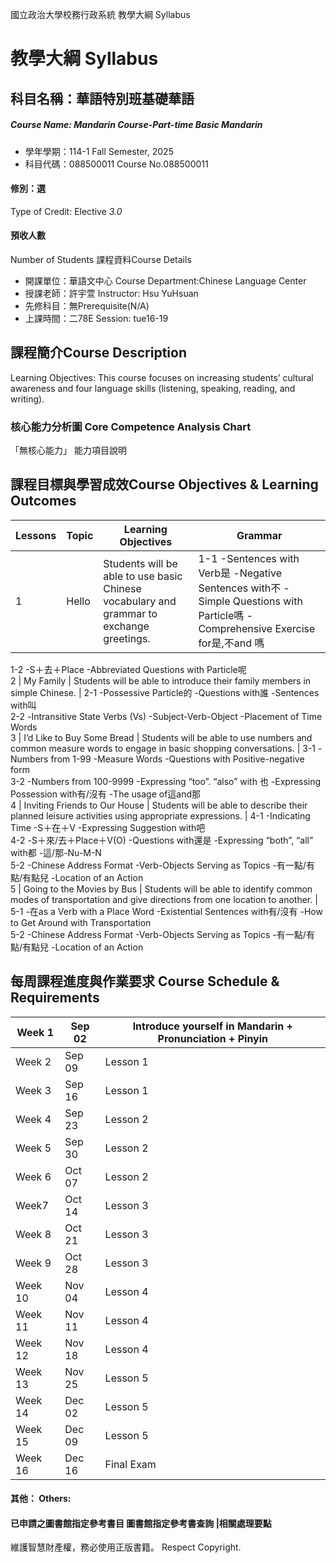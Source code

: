 國立政治大學校務行政系統 教學大綱 Syllabus
# 教學大綱 Syllabus
##  科目名稱：華語特別班基礎華語
#####  Course Name: Mandarin Course-Part-time Basic Mandarin
  * 學年學期：114-1 Fall Semester, 2025 
  * 科目代碼：088500011 Course No.088500011
#### 修別：選
Type of Credit: Elective 
_3.0_
#### 預收人數
Number of Students
課程資料Course Details
  * 開課單位：華語文中心 Course Department:Chinese Language Center 
  * 授課老師：許宇萱 Instructor: Hsu YuHsuan 
  * 先修科目：無Prerequisite(N/A)
  * 上課時間：二78E Session: tue16-19
##  課程簡介Course Description
Learning Objectives:
This course focuses on increasing students’ cultural awareness and four language skills (listening, speaking, reading, and writing). 
###  核心能力分析圖 Core Competence Analysis Chart
「無核心能力」 
能力項目說明
##  課程目標與學習成效Course Objectives & Learning Outcomes 
Lessons |  Topic |  Learning Objectives |  Grammar  
---|---|---|---  
1 |  Hello |  Students will be able to use basic Chinese vocabulary and grammar to exchange greetings. |  1-1 -Sentences with Verb是 -Negative Sentences with不 -Simple Questions with Particle嗎 -Comprehensive Exercise for是,不and 嗎  
1-2 -S＋去＋Place -Abbreviated Questions with Particle呢  
2 |  My Family |  Students will be able to introduce their family members in simple Chinese. |  2-1 -Possessive Particle的 -Questions with誰 -Sentences with叫  
2-2 -Intransitive State Verbs (Vs) -Subject-Verb-Object -Placement of Time Words  
3 |  I’d Like to Buy Some Bread |  Students will be able to use numbers and common measure words to engage in basic shopping conversations. |  3-1 -Numbers from 1-99 -Measure Words -Questions with Positive-negative form  
3-2 -Numbers from 100-9999 -Expressing “too”. “also” with 也 -Expressing Possession with有/沒有 -The usage of這and那  
4 |  Inviting Friends to Our House |  Students will be able to describe their planned leisure activities using appropriate expressions. |  4-1 -Indicating Time -S＋在＋V -Expressing Suggestion with吧  
4-2 -S＋來/去＋Place＋V(O) -Questions with還是 -Expressing “both”, “all” with都 -這/那-Nu-M-N  
5-2 -Chinese Address Format -Verb-Objects Serving as Topics -有一點/有點/有點兒 -Location of an Action  
5 |  Going to the Movies by Bus |  Students will be able to identify common modes of transportation and give directions from one location to another. |  5-1 -在as a Verb with a Place Word -Existential Sentences with有/沒有 -How to Get Around with Transportation  
5-2 -Chinese Address Format -Verb-Objects Serving as Topics -有一點/有點/有點兒 -Location of an Action  
##  每周課程進度與作業要求 Course Schedule & Requirements
Week 1 |  Sep 02 |  Introduce yourself in Mandarin + Pronunciation + Pinyin  
---|---|---  
Week 2 |  Sep 09 |  Lesson 1  
Week 3 |  Sep 16 |  Lesson 1  
Week 4 |  Sep 23 |  Lesson 2  
Week 5 |  Sep 30 |  Lesson 2  
Week 6 |  Oct 07 |  Lesson 2  
Week7 |  Oct 14 |  Lesson 3  
Week 8 |  Oct 21 |  Lesson 3  
Week 9 |  Oct 28 |  Lesson 3  
Week 10 |  Nov 04 |  Lesson 4  
Week 11 |  Nov 11 |  Lesson 4  
Week 12 |  Nov 18 |  Lesson 4  
Week 13 |  Nov 25 |  Lesson 5  
Week 14 |  Dec 02 |  Lesson 5  
Week 15 |  Dec 09 |  Lesson 5  
Week 16 |  Dec 16 |  Final Exam  
####  其他： Others:
####  已申請之圖書館指定參考書目  圖書館指定參考書查詢 |相關處理要點
維護智慧財產權，務必使用正版書籍。 Respect Copyright.